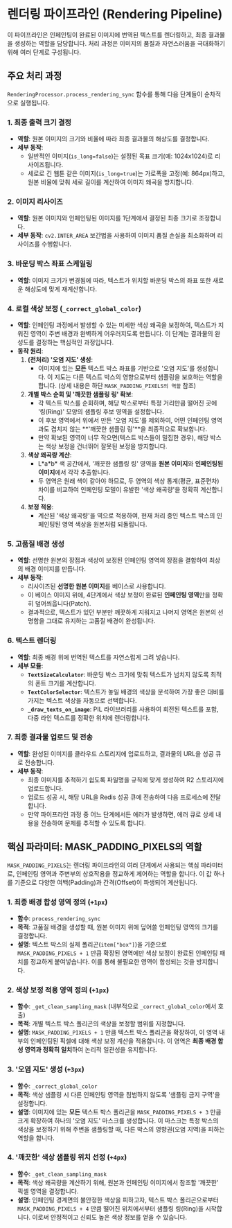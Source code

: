 # 렌더링 파이프라인 (Rendering Pipeline)

이 파이프라인은 인페인팅이 완료된 이미지에 번역된 텍스트를 렌더링하고, 최종 결과물을 생성하는 역할을 담당합니다. 처리 과정은 이미지의 품질과 자연스러움을 극대화하기 위해 여러 단계로 구성됩니다.

## 주요 처리 과정

`RenderingProcessor.process_rendering_sync` 함수를 통해 다음 단계들이 순차적으로 실행됩니다.

### 1. 최종 출력 크기 결정
- **역할**: 원본 이미지의 크기와 비율에 따라 최종 결과물의 해상도를 결정합니다.
- **세부 동작**:
    - 일반적인 이미지(`is_long=false`)는 설정된 목표 크기(예: 1024x1024)로 리사이즈됩니다.
    - 세로로 긴 웹툰 같은 이미지(`is_long=true`)는 가로폭을 고정(예: 864px)하고, 원본 비율에 맞춰 세로 길이를 계산하여 이미지 왜곡을 방지합니다.

### 2. 이미지 리사이즈
- **역할**: 원본 이미지와 인페인팅된 이미지를 1단계에서 결정된 최종 크기로 조정합니다.
- **세부 동작**: `cv2.INTER_AREA` 보간법을 사용하여 이미지 품질 손실을 최소화하며 리사이즈를 수행합니다.

### 3. 바운딩 박스 좌표 스케일링
- **역할**: 이미지 크기가 변경됨에 따라, 텍스트가 위치할 바운딩 박스의 좌표 또한 새로운 해상도에 맞게 재계산합니다.

### 4. 로컬 색상 보정 (`_correct_global_color`)
- **역할**: 인페인팅 과정에서 발생할 수 있는 미세한 색상 왜곡을 보정하여, 텍스트가 지워진 영역이 주변 배경과 완벽하게 어우러지도록 만듭니다. 이 단계는 결과물의 완성도를 결정하는 핵심적인 과정입니다.
- **동작 원리**:
    1.  **(전처리) '오염 지도' 생성**:
        - 이미지에 있는 **모든** 텍스트 박스 좌표를 기반으로 '오염 지도'를 생성합니다. 이 지도는 다른 텍스트 박스의 영향으로부터 샘플링을 보호하는 역할을 합니다. (상세 내용은 하단 `MASK_PADDING_PIXELS의 역할` 참조)
    2.  **개별 박스 순회 및 '깨끗한 샘플링 링' 확보**:
        - 각 텍스트 박스를 순회하며, 해당 박스로부터 특정 거리만큼 떨어진 곳에 '링(Ring)' 모양의 샘플링 후보 영역을 설정합니다.
        - 이 후보 영역에서 위에서 만든 '오염 지도'를 제외하여, 어떤 인페인팅 영역과도 겹치지 않는 **'깨끗한 샘플링 링'**을 최종적으로 확보합니다.
        - 만약 확보된 영역이 너무 작으면(텍스트 박스들이 밀집한 경우), 해당 박스는 색상 보정을 건너뛰어 잘못된 보정을 방지합니다.
    3.  **색상 왜곡량 계산**:
        - L\*a\*b\* 색 공간에서, '깨끗한 샘플링 링' 영역을 **원본 이미지**와 **인페인팅된 이미지**에서 각각 추출합니다.
        - 두 영역은 원래 색이 같아야 하므로, 두 영역의 색상 통계(평균, 표준편차) 차이를 비교하여 인페인팅 모델이 유발한 '색상 왜곡량'을 정확히 계산합니다.
    4.  **보정 적용**:
        - 계산된 '색상 왜곡량'을 역으로 적용하여, 현재 처리 중인 텍스트 박스의 인페인팅된 영역 색상을 원본처럼 되돌립니다.

### 5. 고품질 배경 생성
- **역할**: 선명한 원본의 장점과 색상이 보정된 인페인팅 영역의 장점을 결합하여 최상의 배경 이미지를 만듭니다.
- **세부 동작**:
    - 리사이즈된 **선명한 원본 이미지**를 베이스로 사용합니다.
    - 이 베이스 이미지 위에, 4단계에서 색상 보정이 완료된 **인페인팅 영역**만을 정확히 덮어씌웁니다(Patch).
    - 결과적으로, 텍스트가 있던 부분만 깨끗하게 지워지고 나머지 영역은 원본의 선명함을 그대로 유지하는 고품질 배경이 완성됩니다.

### 6. 텍스트 렌더링
- **역할**: 최종 배경 위에 번역된 텍스트를 자연스럽게 그려 넣습니다.
- **세부 모듈**:
    - **`TextSizeCalculator`**: 바운딩 박스 크기에 맞춰 텍스트가 넘치지 않도록 최적의 폰트 크기를 계산합니다.
    - **`TextColorSelector`**: 텍스트가 놓일 배경의 색상을 분석하여 가장 좋은 대비를 가지는 텍스트 색상을 자동으로 선택합니다.
    - **`_draw_texts_on_image`**: PIL 라이브러리를 사용하여 회전된 텍스트를 포함, 다중 라인 텍스트를 정확한 위치에 렌더링합니다.

### 7. 최종 결과물 업로드 및 전송
- **역할**: 완성된 이미지를 클라우드 스토리지에 업로드하고, 결과물의 URL을 성공 큐로 전송합니다.
- **세부 동작**:
    - 최종 이미지를 추적하기 쉽도록 파일명을 규칙에 맞게 생성하여 R2 스토리지에 업로드합니다.
    - 업로드 성공 시, 해당 URL을 Redis 성공 큐에 전송하여 다음 프로세스에 전달합니다.
    - 만약 파이프라인 과정 중 어느 단계에서든 에러가 발생하면, 에러 큐로 상세 내용을 전송하여 문제를 추적할 수 있도록 합니다.

## 핵심 파라미터: MASK_PADDING_PIXELS의 역할

`MASK_PADDING_PIXELS`는 렌더링 파이프라인의 여러 단계에서 사용되는 핵심 파라미터로, 인페인팅 영역과 주변부의 상호작용을 정교하게 제어하는 역할을 합니다. 이 값 하나를 기준으로 다양한 여백(Padding)과 간격(Offset)이 파생되어 계산됩니다.

### **1. 최종 배경 합성 영역 정의 (`+1px`)**
- **함수**: `process_rendering_sync`
- **목적**: 고품질 배경을 생성할 때, 원본 이미지 위에 덮어쓸 인페인팅 영역의 크기를 결정합니다.
- **설명**: 텍스트 박스의 실제 폴리곤(`item["box"]`)을 기준으로 `MASK_PADDING_PIXELS + 1` 만큼 확장된 영역에만 색상 보정이 완료된 인페인팅 패치를 정교하게 붙여넣습니다. 이를 통해 불필요한 영역이 합성되는 것을 방지합니다.

### **2. 색상 보정 적용 영역 정의 (`+1px`)**
- **함수**: `_get_clean_sampling_mask` (내부적으로 `_correct_global_color`에서 호출)
- **목적**: 개별 텍스트 박스 폴리곤의 색상을 보정할 범위를 지정합니다.
- **설명**: `MASK_PADDING_PIXELS + 1` 만큼 텍스트 박스 폴리곤을 확장하여, 이 영역 내부의 인페인팅된 픽셀에 대해 색상 보정 계산을 적용합니다. 이 영역은 **최종 배경 합성 영역과 정확히 일치**하여 논리적 일관성을 유지합니다.

### **3. '오염 지도' 생성 (`+3px`)**
- **함수**: `_correct_global_color`
- **목적**: 색상 샘플링 시 다른 인페인팅 영역을 침범하지 않도록 '샘플링 금지 구역'을 설정합니다.
- **설명**: 이미지에 있는 **모든** 텍스트 박스 폴리곤을 `MASK_PADDING_PIXELS + 3` 만큼 크게 확장하여 하나의 '오염 지도' 마스크를 생성합니다. 이 마스크는 특정 박스의 색상을 보정하기 위해 주변을 샘플링할 때, 다른 박스의 영향권(오염 지역)을 피하는 역할을 합니다.

### **4. '깨끗한' 색상 샘플링 위치 선정 (`+4px`)**
- **함수**: `_get_clean_sampling_mask`
- **목적**: 색상 왜곡량을 계산하기 위해, 원본과 인페인팅 이미지에서 참조할 '깨끗한' 픽셀 영역을 결정합니다.
- **설명**: 인페인팅 경계면의 불안정한 색상을 피하고자, 텍스트 박스 폴리곤으로부터 `MASK_PADDING_PIXELS + 4` 만큼 떨어진 위치에서부터 샘플링 링(Ring)을 시작합니다. 이로써 안정적이고 신뢰도 높은 색상 정보를 얻을 수 있습니다.
